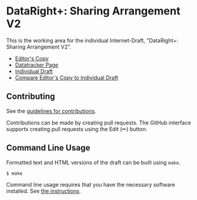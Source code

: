# DataRight+: Sharing Arrangement V2

This is the working area for the individual Internet-Draft, "DataRight+: Sharing Arrangement V2".

* [Editor's Copy](https://datarightplus.github.io/datarightplus-sharing-arrangement-v2/#go.draft-authors-datarightplus-sharing-arrangement-v2.html)
* [Datatracker Page](https://datatracker.ietf.org/doc/draft-authors-datarightplus-sharing-arrangement-v2)
* [Individual Draft](https://datatracker.ietf.org/doc/html/draft-authors-datarightplus-sharing-arrangement-v2)
* [Compare Editor's Copy to Individual Draft](https://datarightplus.github.io/datarightplus-sharing-arrangement-v2/#go.draft-authors-datarightplus-sharing-arrangement-v2.diff)


## Contributing

See the
[guidelines for contributions](https://github.com/datarightplus/datarightplus-sharing-arrangement-v2/blob/main/CONTRIBUTING.md).

Contributions can be made by creating pull requests.
The GitHub interface supports creating pull requests using the Edit (✏) button.


## Command Line Usage

Formatted text and HTML versions of the draft can be built using `make`.

```sh
$ make
```

Command line usage requires that you have the necessary software installed.  See
[the instructions](https://github.com/martinthomson/i-d-template/blob/main/doc/SETUP.md).

